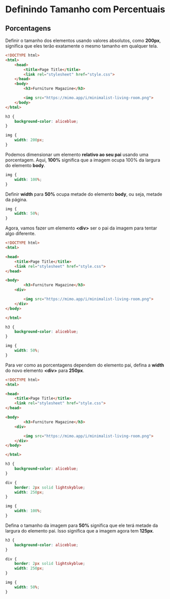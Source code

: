 # Definindo Tamanho com Percentuais

## Porcentagens

Definir o tamanho dos elementos usando valores absolutos, como **200px**, significa que eles terão exatamente o mesmo tamanho em qualquer tela.

```html
<!DOCTYPE html>
<html>
	<head>
		<title>Page Title</title>
		<link rel="stylesheet" href="style.css">
	</head>
	<body>
		<h3>Furniture Magazine</h3>

		<img src="https://mimo.app/i/minimalist-living-room.png">
	</body>
</html>
```
```css
h3 {
    background-color: aliceblue;
}

img {
    width: 200px;
}
```
Podemos dimensionar um elemento **relativo ao seu pai** usando uma porcentagem. Aqui, **100%** significa que a imagem ocupa 100% da largura do elemento **body**.

```css
img {
    width: 100%;
}
```
Definir **width** para **50%** ocupa metade do elemento **body**, ou seja, metade da página.

```css
img {
    width: 50%;
}
```
Agora, vamos fazer um elemento **&lt;div&gt;** ser o pai da imagem para tentar algo diferente.

```html
<!DOCTYPE html>
<html>

<head>
	<title>Page Title</title>
	<link rel="stylesheet" href="style.css">
</head>

<body>
		<h3>Furniture Magazine</h3>
	<div>

		<img src="https://mimo.app/i/minimalist-living-room.png">
	</div>
</body>

</html>
```

```css
h3 {
    background-color: aliceblue;
}

img {
    width: 50%;
}
```
Para ver como as porcentagens dependem do elemento pai, defina a **width** do novo elemento **&lt;div&gt;** para **250px**.

```html
<!DOCTYPE html>
<html>

<head>
	<title>Page Title</title>
	<link rel="stylesheet" href="style.css">
</head>

<body>
		<h3>Furniture Magazine</h3>
	<div>

		<img src="https://mimo.app/i/minimalist-living-room.png">
	</div>
</body>

</html>
```

```css
h3 {
    background-color: aliceblue;
}

div {
    border: 2px solid lightskyblue;
    width: 250px;
}

img {
    width: 100%;
}
```
Defina o tamanho da imagem para **50%** significa que ele terá metade da largura do elemento pai. Isso significa que a imagem agora tem **125px**.

```css
h3 {
    background-color: aliceblue;
}

div {
    border: 2px solid lightskyblue;
    width: 250px;
}

img {
    width: 50%;
}
```